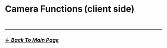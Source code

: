# Camera Functions (client side)

<br>
<hr>

### [_*<- Back To Main Page*_](https://github.com/5Pixel-FiveM/px-base#documentation-refrences)